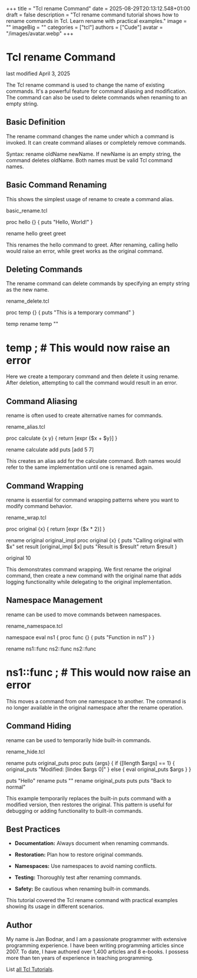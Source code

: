 +++
title = "Tcl rename Command"
date = 2025-08-29T20:13:12.548+01:00
draft = false
description = "Tcl rename command tutorial shows how to rename commands in Tcl. Learn rename with practical examples."
image = ""
imageBig = ""
categories = ["tcl"]
authors = ["Cude"]
avatar = "/images/avatar.webp"
+++

# Tcl rename Command

last modified April 3, 2025

The Tcl rename command is used to change the name of existing
commands. It's a powerful feature for command aliasing and modification.
The command can also be used to delete commands when renaming to an empty string.

## Basic Definition

The rename command changes the name under which a command is
invoked. It can create command aliases or completely remove commands.

Syntax: rename oldName newName. If newName is an empty string,
the command deletes oldName. Both names must be valid Tcl command names.

## Basic Command Renaming

This shows the simplest usage of rename to create a command alias.

basic_rename.tcl
  

proc hello {} {
    puts "Hello, World!"
}

rename hello greet
greet

This renames the hello command to greet. After
renaming, calling hello would raise an error, while greet
works as the original command.

## Deleting Commands

The rename command can delete commands by specifying an empty
string as the new name.

rename_delete.tcl
  

proc temp {} {
    puts "This is a temporary command"
}

temp
rename temp ""
# temp ; # This would now raise an error

Here we create a temporary command and then delete it using rename.
After deletion, attempting to call the command would result in an error.

## Command Aliasing

rename is often used to create alternative names for commands.

rename_alias.tcl
  

proc calculate {x y} {
    return [expr {$x + $y}]
}

rename calculate add
puts [add 5 7]

This creates an alias add for the calculate command.
Both names would refer to the same implementation until one is renamed again.

## Command Wrapping

rename is essential for command wrapping patterns where you want
to modify command behavior.

rename_wrap.tcl
  

proc original {x} {
    return [expr {$x * 2}]
}

rename original original_impl
proc original {x} {
    puts "Calling original with $x"
    set result [original_impl $x]
    puts "Result is $result"
    return $result
}

original 10

This demonstrates command wrapping. We first rename the original command,
then create a new command with the original name that adds logging
functionality while delegating to the original implementation.

## Namespace Management

rename can be used to move commands between namespaces.

rename_namespace.tcl
  

namespace eval ns1 {
    proc func {} {
        puts "Function in ns1"
    }
}

rename ns1::func ns2::func
ns2::func
# ns1::func ; # This would now raise an error

This moves a command from one namespace to another. The command is no longer
available in the original namespace after the rename operation.

## Command Hiding

rename can be used to temporarily hide built-in commands.

rename_hide.tcl
  

rename puts original_puts
proc puts {args} {
    if {[llength $args] == 1} {
        original_puts "Modified: [lindex $args 0]"
    } else {
        eval original_puts $args
    }
}

puts "Hello"
rename puts ""
rename original_puts puts
puts "Back to normal"

This example temporarily replaces the built-in puts command with
a modified version, then restores the original. This pattern is useful for
debugging or adding functionality to built-in commands.

## Best Practices

- **Documentation:** Always document when renaming commands.

- **Restoration:** Plan how to restore original commands.

- **Namespaces:** Use namespaces to avoid naming conflicts.

- **Testing:** Thoroughly test after renaming commands.

- **Safety:** Be cautious when renaming built-in commands.

 

This tutorial covered the Tcl rename command with practical
examples showing its usage in different scenarios.

## Author

My name is Jan Bodnar, and I am a passionate programmer with extensive
programming experience. I have been writing programming articles since 2007.
To date, I have authored over 1,400 articles and 8 e-books. I possess more
than ten years of experience in teaching programming.

List [all Tcl Tutorials](/tcl/).